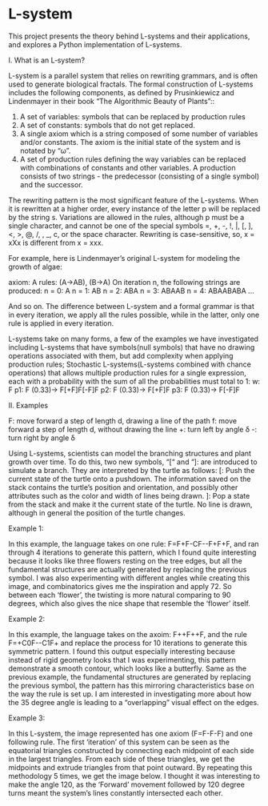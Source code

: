 # L-system

This project presents the theory behind L-systems and their applications, and explores a Python implementation of L-systems.


I. What is an L‐system?

L-system is a parallel system that relies on rewriting grammars, and is often used to generate biological fractals. The formal construction of L-systems includes the following components, as defined by Prusinkiewicz and Lindenmayer in their book “The Algorithmic Beauty of Plants”:: 

1. A set of variables: symbols that can be replaced by production rules
2. A set of constants: symbols that do not get replaced.
3. A single axiom which is a string composed of some number of variables and/or constants. The axiom is the initial state of the system and is notated by “ω”.
4. A set of production rules defining the way variables can be replaced with combinations of constants and other variables. A production consists of two strings - the predecessor (consisting of a single symbol) and the successor.

The rewriting pattern is the most significant feature of the L-systems. When it is rewritten at a higher order, every instance of the letter p will be replaced by the string s. Variations are allowed in the rules, although p must be a single character, and cannot be one of the special symbols =, +, -, !, |, [, ], <, >, @, /, \, _, c, or the space character. Rewriting is case-sensitive, so, x = xXx is different from x = xxx.

For example, here is Lindenmayer’s original L-system for modeling the growth of algae:

axiom: A
rules: (A->AB), (B->A)
On iteration n, the following strings are produced:
n = 0: A
n = 1: AB
n = 2: ABA
n = 3: ABAAB
n = 4: ABAABABA
...

And so on. The difference between L-system and a formal grammar is that in every iteration, we apply all the rules possible, while in the latter, only one rule is applied in every iteration.

L-systems take on many forms, a few of the examples we have investigated including L-systems that have symbols(null symbols) that have no drawing operations associated with them, but add complexity when applying production rules; Stochastic L-systems(L-systems combined with chance operations) that allows multiple production rules for a single expression, each with a probability with the sum of all the probabilities must total to 1:
w: F
    p1: F (0.33)→ F[+F]F[-F]F
    p2: F (0.33)→ F[+F]F
    p3: F (0.33)→ F[-F]F
    



II. Examples

F: move forward a step of length d, drawing a line of the path
f:  move forward a step of length d, without drawing the line
+: turn left by angle δ
-: turn right by angle δ

Using L-systems, scientists can model the branching structures and plant growth over time. To do this, two new symbols, “[“ and “]: are introduced to simulate a branch. They are interpreted by the turtle as follows:
[: Push the current state of the turtle onto a pushdown. The information saved on the stack contains the turtle’s position and orientation, and possibly other attributes such as the color and width of lines being drawn. 
]: Pop a state from the stack and make it the current state of the turtle. No line is drawn, although in general the position of the turtle changes.


Example 1:

In this example, the language takes on one rule: F=F+F-CF--F+F+F, and ran through 4 iterations to generate this pattern, which I found quite interesting because it looks like three flowers resting on the tree edges, but all the fundamental structures are actually generated by replacing the previous symbol. I was also experimenting with different angles while creating this image, and combinatorics gives me the inspiration and apply 72. So between each ‘flower’, the twisting is more natural comparing to 90 degrees, which also gives the nice shape that resemble the ‘flower’ itself.  

Example 2:


In this example, the language takes on the axoim: F++F++F, and the rule F=+C0F--C1F+ and replace the process for 10 iterations to generate this symmetric pattern. I found this output especially interesting because instead of rigid geometry looks that I was experimenting, this pattern demonstrate a smooth contour, which looks like a butterfly. Same as the previous example, the fundamental structures are generated by replacing the previous symbol, the pattern has this mirroring characteristics base on the way the rule is set up. I am interested in investigating more about how the 35 degree angle is leading to a “overlapping” visual effect on the edges.

Example 3:


In this L-system, the image represented has one axiom (F=F-F-F) and one following rule. The first ‘iteration’ of this system can be seen as the equatorial triangles constructed by connecting each midpoint of each side in the largest triangles. From each side of these triangles, we get the midpoints and extrude triangles from that point outward. By repeating this methodology 5 times, we get the image below. I thought it was interesting to make the angle 120, as the ‘Forward’ movement followed by 120 degree turns meant the system’s lines constantly intersected each other.

